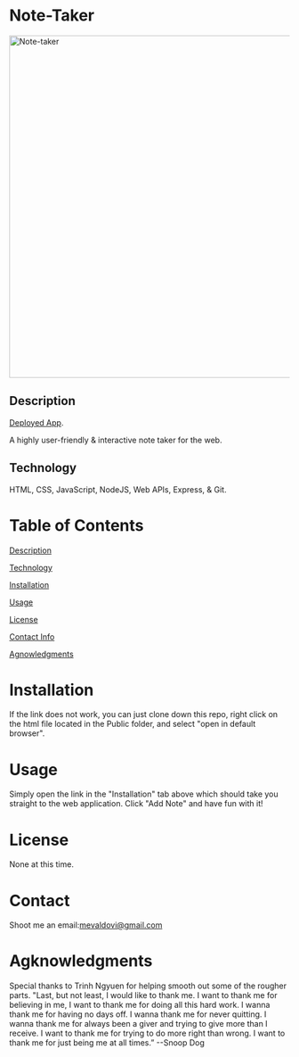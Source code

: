 
# Note-Taker
<img width="614" alt="Note-taker" src="https://user-images.githubusercontent.com/83307023/135525543-b40ddee3-4a3b-40fb-bdea-63767e510472.PNG">


## Description
[Deployed App](https://note-taker-revised.herokuapp.com/). 

A highly user-friendly & interactive note taker for the web.

## Technology 
HTML, CSS, JavaScript, NodeJS, Web APIs, Express, & Git.

# Table of Contents
[Description](https://github.com/mevaldovi/Note-Taker#Description)

[Technology](https://github.com/mevaldovi/Note-Taker#Technology)

[Installation](https://github.com/mevaldovi/Note-Taker#Installation)


[Usage](https://github.com/mevaldovi/Note-Taker#Usage)


[License](https://github.com/mevaldovi/Note-Taker#License)


[Contact Info](https://github.com/mevaldovi/Note-Taker#Contact)


[Agnowledgments](https://github.com/mevaldovi/Note-Taker#Agknowledgments)

# Installation

If the link does not work, you can just clone down this repo, right click on the html file located in the Public folder, and select "open in default browser". 
# Usage
Simply open the link in the "Installation" tab above which should take you straight to the web application. Click "Add Note" and have fun with it!
# License
None at this time.
# Contact
Shoot me an email:[mevaldovi@gmail.com](mailto:mevaldovi@gmail.com)
# Agknowledgments
Special thanks to Trinh Ngyuen for helping smooth out some of the rougher parts.
"Last, but not least, I would like to thank me. I want to thank me for believing in me, I want to thank me for doing all this hard work. I wanna thank me for having no days off. I wanna thank me for never quitting. I wanna thank me for always been a giver and trying to give more than I receive. I want to thank me for trying to do more right than wrong. I want to thank me for just being me at all times.” --Snoop Dog




